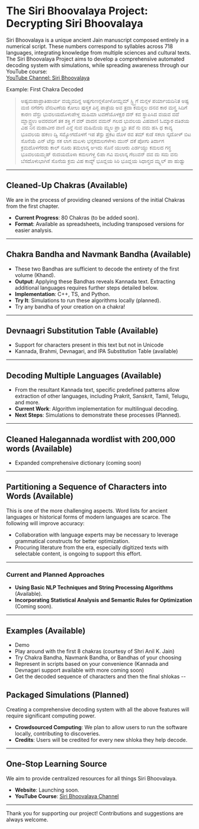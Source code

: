 # The Siri Bhoovalaya Project: Decrypting Siri Bhoovalaya 


Siri Bhoovalaya is a unique ancient Jain manuscript composed entirely in a numerical script. These numbers correspond to syllables across 718 languages, integrating knowledge from multiple sciences and cultural texts. The Siri Bhoovalaya Project aims to develop a comprehensive automated decoding system with simulations, while spreading awareness through our YouTube course:  
[YouTube Channel: Siri Bhoovalaya](https://www.youtube.com/@siri-bhoovalaya)

Example: First Chakra Decoded

> ಅಷ್ಟಮಹಾಪ್ರಾತಿಹಾರ್ಯ ವಯ್ಭವದಿನ್ದ ಅಷ್ಟಗುಣನ್ಗಳೋಳೋಮ್ದಮ್ ಸ್ರ್ಷ್ಟಿಗೆ ಮನ್ಗಳ ಪರ್ಯಾಯದಿನಿತ ಅಷ್ಟ ಮಜಿ ನಗೆರಗು ವೆನುಟಣೆಯ ಕೋಲು ಪುಸ್ತಕ ಪಿನ್ಛ ಪಾತ್ರೆಯ ಅವ ತ್ರದಾ ಕಮನ್ಡಲ ದನವ ಕಾರ ಮನ್ತ್ರ ಸಿದಿಗೆ ಕಾರಣ ವೆನ್ದು ಭುವಲಯದೊಳುಪೇಳ್ದ ಮಹಿಮಾ ಟವಣೆಯೊಳಕ್ಷರ ದನ್ ಕವ ಸ್ಥಾಪಿಸಿದ ವಯವ ವದೆ ಮ್ಹಾವ್ರ್ತಉ ಅವರವರಿಗೆ ತಕ ಶಕ್ತಿ ಗೆ ವರ್ ವಾದನ ವಮನ್ ಗಲದ ಭುವಲಯ ವಿಹವಾಣಿ ಓಮ್ಕಾರ ದತಿಶಯ ವಿಹ ನಿನ ಮಹಾವೀರ ವಾಣಿ ಎನ್ದೆ ನುವ ಮಹಿಮೆಯ ಮ್ನ್ಗಲ ಪ್ರಾ ಭ್ರು ತವೆ ನು ವಮ ಹಸಿ ಧ ಕಾವ್ಯ ಭೂವಲಯ ಹಕಉ ದ್ವಿ ಸಮ್ಯೋಗದೊಳಗೆ ಇಪ ತೆನ್ಟು ಪ್ರಕಟ ದೊಳ ರವ ತಮ್ ಕುಡೆ ಸಕಲಾ ನ್ಕದೋಳ್ ಬಿಟ ಸೊನೆಯೆ ಎನ್ ಟೆನ್ಟು ಸಕ ಲಾಗ ಮಏಳು ಭನ್ಗಕಮಲಗಳೇಳು ಮುನ್ ದಕೆ ಪೋಗು ತಿರ್ದಾಗ ಕ್ರಮದೊಳಗೆರಡು ಕಾಲ್ ನೂರು ತಮಲಾನ್ಕ ಅಇದು ಸೊನೆ ಯುಆರು ಎರ್ಡಯ್ದು ಕಮಲದ ಗನ್ಧ ಭೂವಲಯಮ್ಮಹ್ ರುದಯದೊಳಾ ಕಮಲಗಳ್ಚ ಲಿಪಾ ಗವಿ ಮಲಾನ್ಕ ಗೆಲುವನ್ ದವ ದು ಸಮ ವನು ಬೆಸದೊಳುಭಾಗಿಸೆ ಸೊನೆಯ ಕ್ರಮ ವಿಹ ಕಾವ್ಯ್ ಭೂವ್ಲಯ ಸಿರಿ ಭೂವ್ಲಯ ಸಿಧಾನ್ತದ ಮ್ನ್ಗಲ್ ಪಾ ಹುಢ್ವು

---

## Cleaned-Up Chakras (Available)
We are in the process of providing cleaned versions of the initial Chakras from the first chapter.  
- **Current Progress**: 80 Chakras (to be added soon).  
- **Format**: Available as spreadsheets, including transposed versions for easier analysis.

---

## Chakra Bandha and Navmank Bandha (Available)
- These two Bandhas are sufficient to decode the entirety of the first volume (Khand).  
- **Output**: Applying these Bandhas reveals Kannada text. Extracting additional languages requires further steps detailed below.  
- **Implementation**: C++, TS, and Python.  
- **Try It**: Simulations to run these algorithms locally (planned).
- Try any bandha of your creation on a chakra!

---
## Devnaagri Substitution Table (Available)
- Support for characters present in this text but not in Unicode
- Kannada, Brahmi, Devnagari, and IPA Substitution Table (available)

---

## Decoding Multiple Languages (Available)
- From the resultant Kannada text, specific predefined patterns allow extraction of other languages, including Prakrit, Sanskrit, Tamil, Telugu, and more.  
- **Current Work**: Algorithm implementation for multilingual decoding.  
- **Next Steps**: Simulations to demonstrate these processes (Planned).

---
## Cleaned Halegannada wordlist with 200,000 words (Available) 
- Expanded comprehensive dictionary (coming soon)
---

## Partitioning a Sequence of Characters into Words (Available) 
This is one of the more challenging aspects. Word lists for ancient languages or historical forms of modern languages are scarce. The following will improve accuracy:  
- Collaboration with language experts may be necessary to leverage grammatical constructs for better optimization.  
- Procuring literature from the era, especially digitized texts with selectable content, is ongoing to support this effort.
---
### Current and Planned Approaches  
- **Using Basic NLP Techniques and String Processing Algorithms** (Available).  
- **Incorporating Statistical Analysis and Semantic Rules for Optimization** (Coming soon).

---
## Examples (Available)
- Demo
- Play around with the first 8 chakras (courtesy of Shri Anil K. Jain)
- Try Chakra Bandha, Navmank Bandha, or Bandhas of your choosing
- Represent in scripts based on your convenience (Kannada and Devnagari support available with more coming soon)
- Get the decoded sequence of characters and then the final shlokas
--
## Packaged Simulations (Planned)  
Creating a comprehensive decoding system with all the above features will require significant computing power.  
- **Crowdsourced Computing**: We plan to allow users to run the software locally, contributing to discoveries.  
- **Credits**: Users will be credited for every new shloka they help decode.

---

## One-Stop Learning Source  
We aim to provide centralized resources for all things Siri Bhoovalaya.  
- **Website**: Launching soon.  
- **YouTube Course**: [Siri Bhoovalaya Channel](https://www.youtube.com/@siri-bhoovalaya)  

---

Thank you for supporting our project! Contributions and suggestions are always welcome.
